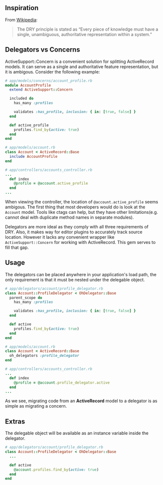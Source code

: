 ## Inspiration

From [Wikipedia](http://en.wikipedia.org/wiki/Don%27t_repeat_yourself):

> The DRY principle is stated as “Every piece of knowledge must have a single, unambiguous, authoritative representation within a system.”

## Delegators vs Concerns

ActiveSupport::Concern is a convenient solution for splitting ActiveRecord models. It can serve as a single and authoritative feature representation, but it is ambigous. Consider the following example:

```ruby
# app/models/concerns/account_profile.rb
module AccountProfile
  extend ActiveSupport::Concern

  included do
    has_many :profiles

    validates :has_profile, inclusion: { in: [true, false] }
  end

  def active_profile
    profiles.find_by(active: true)
  end
end

# app/models/account.rb
class Account < ActiveRecord::Base
  include AccountProfile
end

# app/controllers/accounts_controller.rb
...
  def index
    @profile = @account.active_profile
  end
...
```

When viewing the controller, the location of `@account.active_profile` seems ambigous. The first thing that most developers would do is look at the `Account` model. Tools like ctags can help, but they have other limitations(e.g. cannot deal with duplicate method names in separate modules).

Delegators are more ideal as they comply with all three requirements of DRY. Also, it makes way for editor plugins to accurately track source location. However it lacks any convenient wrapper like `ActiveSupport::Concern` for working with ActiveRecord. This gem serves to fill that gap.

## Usage

The delegators can be placed anywhere in your application's load path, the only requirement is that it must be nested under the delegable object.

```ruby
# app/delegators/account/profile_delegator.rb
class Account::ProfileDelegator < OhDelegator::Base
  parent_scope do
    has_many :profiles

    validates :has_profile, inclusion: { in: [true, false] }
  end

  def active
    profiles.find_by(active: true)
  end
end

# app/models/account.rb
class Account < ActiveRecord::Base
  oh_delegators :profile_delegator
end

# app/controllers/accounts_controller.rb
...
  def index
    @profile = @account.profile_delegator.active
  end
...
```

As we see, migrating code from an **ActiveRecord** model to a delegator is as simple as migrating a concern.

## Extras

The delegable object will be available as an instance variable inside the delegator.

```ruby
# app/delegators/account/profile_delegator.rb
class Account::ProfileDelegator < OhDelegator::Base
  ...

  def active
    @account.profiles.find_by(active: true)
  end
end
```
